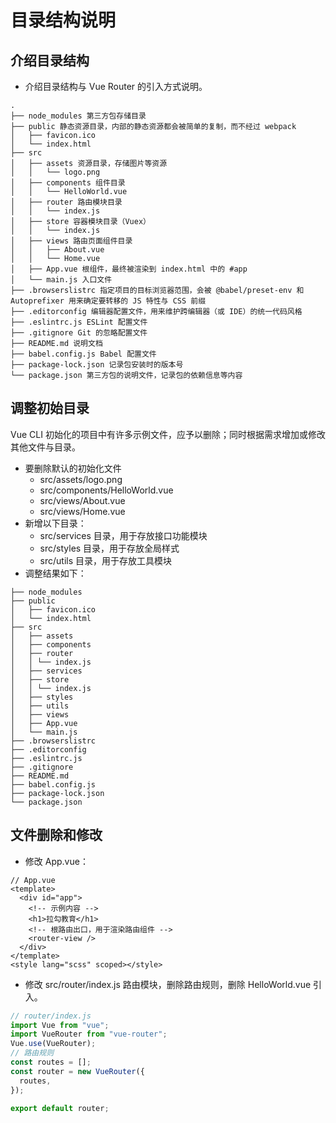 # 目录结构说明

## 介绍⽬录结构

- 介绍⽬录结构与 Vue Router 的引⼊⽅式说明。

```
.
├── node_modules 第三⽅包存储⽬录
├── public 静态资源⽬录，内部的静态资源都会被简单的复制，⽽不经过 webpack
│   ├── favicon.ico
│   └── index.html
├── src
│   ├── assets 资源⽬录，存储图⽚等资源
│   │   └── logo.png
│   ├── components 组件⽬录
│   │   └── HelloWorld.vue
│   ├── router 路由模块⽬录
│   │   └── index.js
│   ├── store 容器模块⽬录（Vuex）
│   │   └── index.js
│   ├── views 路由⻚⾯组件⽬录
│   │   ├── About.vue
│   │   └── Home.vue
│   ├── App.vue 根组件，最终被渲染到 index.html 中的 #app
│   └── main.js ⼊⼝⽂件
├── .browserslistrc 指定项⽬的⽬标浏览器范围，会被 @babel/preset-env 和 Autoprefixer ⽤来确定要转移的 JS 特性与 CSS 前缀
├── .editorconfig 编辑器配置⽂件，⽤来维护跨编辑器（或 IDE）的统⼀代码⻛格
├── .eslintrc.js ESLint 配置⽂件
├── .gitignore Git 的忽略配置⽂件
├── README.md 说明⽂档
├── babel.config.js Babel 配置⽂件
├── package-lock.json 记录包安装时的版本号
└── package.json 第三⽅包的说明⽂件，记录包的依赖信息等内容
```

## 调整初始⽬录

Vue CLI 初始化的项⽬中有许多示例⽂件，应予以删除；同时根据需求增加或修改其他⽂件与⽬录。

- 要删除默认的初始化⽂件
  - src/assets/logo.png
  - src/components/HelloWorld.vue
  - src/views/About.vue
  - src/views/Home.vue
- 新增以下⽬录：
  - src/services ⽬录，⽤于存放接⼝功能模块
  - src/styles ⽬录，⽤于存放全局样式
  - src/utils ⽬录，⽤于存放⼯具模块
- 调整结果如下：

```
├── node_modules
├── public
│   ├── favicon.ico
│   └── index.html
├── src
│   ├── assets
│   ├── components
│   ├── router
│   │ └── index.js
│   ├── services
│   ├── store
│   │ └── index.js
│   ├── styles
│   ├── utils
│   ├── views
│   ├── App.vue
│   └── main.js
├── .browserslistrc
├── .editorconfig
├── .eslintrc.js
├── .gitignore
├── README.md
├── babel.config.js
├── package-lock.json
└── package.json
```

## 文件删除和修改

- 修改 App.vue：

```vue
// App.vue
<template>
  <div id="app">
    <!-- 示例内容 -->
    <h1>拉勾教育</h1>
    <!-- 根路由出⼝，⽤于渲染路由组件 -->
    <router-view />
  </div>
</template>
<style lang="scss" scoped></style>
```

- 修改 src/router/index.js 路由模块，删除路由规则，删除 HelloWorld.vue 引⼊。

```js
// router/index.js
import Vue from "vue";
import VueRouter from "vue-router";
Vue.use(VueRouter);
// 路由规则
const routes = [];
const router = new VueRouter({
  routes,
});

export default router;
```
